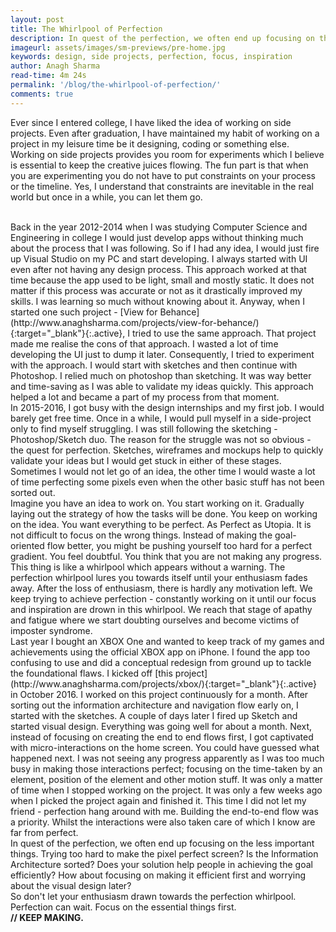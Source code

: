 ```yaml
---
layout: post
title: The Whirlpool of Perfection
description: In quest of the perfection, we often end up focusing on the less important things. Trying too hard to make the pixel perfect screen? Is the Information Architecture sorted? Does your solution help people in achieving the goal efficiently? How about focusing on making it efficient first and worrying about the visual design later? Find out more in the article.
imageurl: assets/images/sm-previews/pre-home.jpg
keywords: design, side projects, perfection, focus, inspiration
author: Anagh Sharma
read-time: 4m 24s
permalink: '/blog/the-whirlpool-of-perfection/'
comments: true
---
```


Ever since I entered college, I have liked the idea of working on side projects. Even after graduation, I have maintained my habit of working on a project in my leisure time be it designing, coding or something else. Working on side projects provides you room for experiments which I believe is essential to keep the creative juices flowing.  The fun part is that when you are experimenting you do not have to put constraints on your process or the timeline. Yes, I understand that constraints are inevitable in the real world but once in a while, you can let them go.

<br>
Back in the year 2012-2014 when I was studying Computer Science and Engineering in college I would just develop apps without thinking much about the process that I was following. So if I had any idea, I would just fire up Visual Studio on my PC and start developing. I always started with UI even after not having any design process. This approach worked at that time because the app used to be light, small and mostly static. It does not matter if this process was accurate or not as it drastically improved my skills. I was learning so much without knowing about it. Anyway, when I started one such project - [View for Behance](http://www.anaghsharma.com/projects/view-for-behance/){:target="_blank"}{:.active}, I tried to use the same approach. That project made me realise the cons of that approach. I wasted a lot of time developing the UI just to dump it later. Consequently, I tried to experiment with the approach. I would start with sketches and then continue with Photoshop. I relied much on photoshop than sketching. It was way better and time-saving as I was able to validate my ideas quickly. This approach helped a lot and became a part of my process from that moment.

<br>
In 2015-2016, I got busy with the design internships and my first job. I would barely get free time. Once in a while, I would pull myself in a side-project only to find myself struggling. I was still following the sketching - Photoshop/Sketch duo. The reason for the struggle was not so obvious - the quest for perfection. Sketches, wireframes and mockups help to quickly validate your ideas but I would get stuck in either of these stages. Sometimes I would not let go of an idea, the other time I would waste a lot of time perfecting some pixels even when the other basic stuff has not been sorted out.

<br>
Imagine you have an idea to work on. You start working on it. Gradually laying out the strategy of how the tasks will be done. You keep on working on the idea. You want everything to be perfect. As Perfect as Utopia. It is not difficult to focus on the wrong things. Instead of making the goal-oriented flow better, you might be pushing yourself too hard for a perfect gradient. You feel doubtful. You think that you are not making any progress. This thing is like a whirlpool which appears without a warning. The perfection whirlpool lures you towards itself until your enthusiasm fades away. After the loss of enthusiasm, there is hardly any motivation left. We keep trying to achieve perfection - constantly working on it until our focus and inspiration are drown in this whirlpool. We reach that stage of apathy and fatigue where we start doubting ourselves and become victims of imposter syndrome.

<br>
Last year I bought an XBOX One and wanted to keep track of my games and achievements using the official XBOX app on iPhone. I found the app too confusing to use and did a conceptual redesign from ground up to tackle the foundational flaws. I kicked off [this project](http://www.anaghsharma.com/projects/xbox/){:target="_blank"}{:.active} in October 2016. I worked on this project continuously for a month. After sorting out the information architecture and navigation flow early on, I started with the sketches. A couple of days later I fired up Sketch and started visual design. Everything was going well for about a month. Next, instead of focusing on creating the end to end flows first, I got captivated with micro-interactions on the home screen. You could have guessed what happened next. I was not seeing any progress apparently as I was too much busy in making those interactions perfect; focusing on the time-taken by an element, position of the element and other motion stuff. It was only a matter of time when I stopped working on the project. It was only a few weeks ago when I picked the project again and finished it. This time I did not let my friend - perfection hang around with me. Building the end-to-end flow was a priority. Whilst the interactions were also taken care of which I know are far from perfect.

<br>
In quest of the perfection, we often end up focusing on the less important things. Trying too hard to make the pixel perfect screen? Is the Information Architecture sorted? Does your solution help people in achieving the goal efficiently? How about focusing on making it efficient first and worrying about the visual design later? 

<br>
So don't let your enthusiasm drawn towards the perfection whirlpool. Perfection can wait. Focus on the essential things first.

<br>
<strong>// KEEP MAKING.<strong>